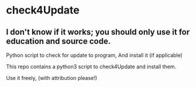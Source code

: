 # check4Update
## I don't know if it works; you should only use it for education and source code.

Python script to check for update to program, And install it (if applicable)

This repo contains a python3 script to check4Update and install them.

Use it freely, (with attribution please!)
